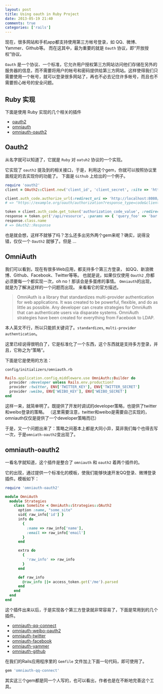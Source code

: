 ```yaml
---
layout: post
title: Using oauth in Ruby Project
date: 2013-05-19 21:40
comments: true
categories: ['rails']
---
```


现在，很多网站和手机app都支持使用第三方帐号登录，如 QQ、微博、Yammer、Github等。 而在这其中，最为重要的就是 `Oauth` 协议，即“开放授权”协议。

`Oauth` 是一个协议、一个标准，它允许用户授权第三方网站访问他们存储在另外的服务器的信息，而不需要将用户的帐号和密码提供给第三方网站。这样使得我们只需要使用一个帐号，就可以登录很多网站了，再也不必去记住许多帐号，而且也不需要担心帐号的安全问题。

## Ruby 实现

下面是使用 Ruby 实现的几个相关的插件

* [oauth2](https://github.com/intridea/oauth2)
* [omniauth](https://github.com/intridea/omniauth)
* [omniauth-oauth2](https://github.com/intridea/omniauth-oauth2)
 
 
## Oauth2

从名字就可以知道了，它就是 `Ruby` 对 `oatuh2` 协议的一个实现。

它实现了 `oauth2` 提及到的相关接口，于是，利用这个gem，你就可以按照协议里面规定的去实现你的功能了。 下面是 `Github` 上给出的一个例子。

```ruby
require 'oauth2'
client = OAuth2::Client.new('client_id', 'client_secret', :site => 'https://example.org')

client.auth_code.authorize_url(:redirect_uri => 'http://localhost:8080/oauth2/callback')
# => "https://example.org/oauth/authorization?response_type=code&client_id=client_id&redirect_uri=http://localhost:8080/oauth2/callback"

token = client.auth_code.get_token('authorization_code_value', :redirect_uri => 'http://localhost:8080/oauth2/callback', :headers => {'Authorization' => 'Basic some_password'})
response = token.get('/api/resource', :params => { 'query_foo' => 'bar' })
response.class.name
# => OAuth2::Response
```

也是就会想，这样不就够了吗？怎么还多出另外两个gem来呢？确实，说得没错，仅仅一个 `Oauth2` 就够了。但是 ...
 
## OmniAuth
 
我们可以看到，现在有很多Web应用，都支持多个第三方登录，
如QQ、新浪微博、Github、Facebook、Twitter等等。
也就是说，如果仅仅使用 `Oauth2` ,你都必须要每一个都实现一次，oh no！那该会是多蛋疼的事情。
`Omniauth`的出现，就是为了解决这样的一个问题而出现。
来看看它的官方描述。

> OmniAuth is a library that standardizes multi-provider authentication for web applications. It was created to be powerful, flexible, and do as little as possible. Any developer can create strategies for OmniAuth that can authenticate users via disparate systems. OmniAuth strategies have been created for everything from Facebook to LDAP.

本人英文不行，所以只能抓关键词了。`standardizes`, `multi-provider authentication`。

这里已经说得很明白了，它是标准化了一个东西，这个东西就是支持多方登录，并且，它称之为“策略”。

下面是它是使用的方法：

`config/initializers/omniauth.rb`

```ruby
Rails.application.config.middleware.use OmniAuth::Builder do
  provider :developer unless Rails.env.production?
  provider :twitter, ENV['TWITTER_KEY'], ENV['TWITTER_SECRET']
  provider :weibo, ENV['WEIBO_KEY'], ENV['WEIBO_SECRET']
end
```

这样一来，就简单明了。既提供了开发时调试的developer策略，也提供了twitter和weibo登录的策略。
（这里需要注意，twitter和weibo是需要自己实现的，omniauth仅仅是提供了一个developer策略而已）

于是，又一个问题出来了：策略之间基本上都是大同小异，莫非我们每个也得去写一次，于是`omniath-oauth2`变出现了。

## omniauth-oauth2

一看名字就知道，这个插件是整合了 `omniauth` 和 `oauth2` 着两个插件的。

它的出现，通过提供一个标准化的模板，使我们能够快速开发QQ登录、微博登录插件。模板如下：

```ruby
require 'omniauth-oauth2'

module OmniAuth
  module Strategies
    class SomeSite < OmniAuth::Strategies::OAuth2
      option :name, "some_site"
      uid{ raw_info['id'] }
      info do
        {
          :name => raw_info['name'],
          :email => raw_info['email']
        }
      end

      extra do
        {
          'raw_info' => raw_info
        }
      end

      def raw_info
        @raw_info ||= access_token.get('/me').parsed
      end
    end
  end
end
```

这个插件出来以后，于是实现各个第三方登录就非常容易了，下面是常用到的几个插件。

* [omniauth-qq-connect](https://github.com/kaichen/omniauth-qq-connect?source=c)
* [omniauth-weibo-oauth2](https://github.com/beenhero/omniauth-weibo-oauth2)
* [omniauth-twitter](https://github.com/arunagw/omniauth-twitter)
* [omniauth-facebook](https://github.com/mkdynamic/omniauth-facebook) 
* [omniauth-yammer](https://github.com/le0pard/omniauth-yammer) 
* [omniauth-github](https://github.com/intridea/omniauth-github) 

在我们的Rails应用程序里的 `Gemfile` 文件加上下面一句代码，即可使用了。

```ruby
gem 'omniauth-qq-connect'
```

其实这三个gem都是同一个人写的，也可以看出，作者也是在不断地完善这个工具。

